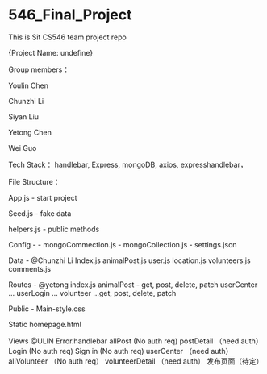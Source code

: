 # 546_Final_Project
This is Sit CS546 team project repo

{Project Name: undefine}

Group members：

Youlin Chen

Chunzhi Li

Siyan Liu

Yetong Chen

Wei Guo


Tech Stack：
handlebar, Express, mongoDB, axios, expresshandlebar，

File Structure：

App.js - start project

Seed.js - fake data

helpers.js - public methods

Config - 
	- mongoCommection.js
	- mongoCollection.js
	- settings.json

Data - @Chunzhi Li
Index.js
animalPost.js
user.js
location.js
volunteers.js
comments.js

Routes - @yetong
index.js
animalPost - get, post, delete, patch
userCenter …
userLogin …
volunteer …get, post, delete, patch





Public - 
Main-style.css

Static
homepage.html

Views @ULIN
Error.handlebar
allPost (No auth req)
postDetail （need auth）
Login (No auth req)
Sign in (No auth req)
userCenter （need auth）
allVolunteer （No auth req）
volunteerDetail （need auth）
发布页面（待定）



































